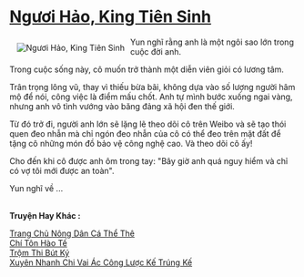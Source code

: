 <a href="https://truyentiki.com/nguoi-hao-king-tien-sinh.30730/" title="Ngươi Hảo, King Tiên Sinh"><h1>Ngươi Hảo, King Tiên Sinh</h1></a><div style="display:table"><img align="right" style="float: left; padding: 10px;" src="https://truyentiki.com/a/img/str/src/30730.jpg" alt="Ngươi Hảo, King Tiên Sinh">Yun nghĩ rằng anh là một ngôi sao lớn trong cuộc đời anh. <p></p> Trong cuộc sống này, cô muốn trở thành một diễn viên giỏi có lương tâm. <p></p> Trân trọng lông vũ, thay vì thiếu bừa bãi, không dựa vào số lượng người hâm mộ để nói, công việc là điểm mấu chốt. Anh tự mình bước xuống ngai vàng, nhưng anh vô tình vướng vào băng đảng xã hội đen thế giới. <p></p> Từ đó trở đi, người anh lớn sẽ lặng lẽ theo dõi cô trên Weibo và sẽ tạo thói quen đeo nhẫn mà chỉ ngón đeo nhẫn của cô có thể đeo trên mặt đất để tặng cô những món đồ bảo vệ công nghệ cao. Và theo dõi cô ấy! <p></p> Cho đến khi cô được anh ôm trong tay: "Bây giờ anh quá nguy hiểm và chỉ có vợ tôi mới được an toàn". <p></p> Yun nghĩ về ...</div><p><br><b>Truyện Hay Khác :</b></p><a href="https://truyentiki.com/trang-chu-nong-dan-ca-the-the.30729/" alt="Trang Chủ Nông Dân Cá Thể Thê">Trang Chủ Nông Dân Cá Thể Thê</a><br/><a href="https://truyentiki.wordpress.com/2020/06/08/chi-ton-hao-te/" alt="Chí Tôn Hào Tế">Chí Tôn Hào Tế</a><br/><a href="https://github.com/nownovels/truyenhay/tree/master/truyenhay/30585/README.md" alt="Trộm Thi Bút Ký">Trộm Thi Bút Ký</a><br/><a href="https://github.com/nownovels/truyenhay/tree/master/truyenhay/30333/README.md" alt="Xuyên Nhanh Chi Vai Ác Công Lược Kế Trúng Kế">Xuyên Nhanh Chi Vai Ác Công Lược Kế Trúng Kế</a><br/>